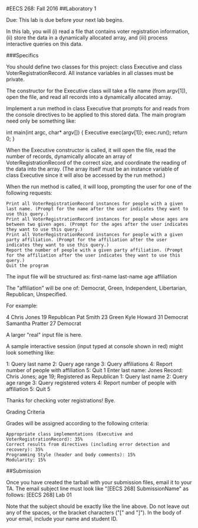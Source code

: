 #EECS 268: Fall 2016
##Laboratory 1

Due: This lab is due before your next lab begins.

In this lab, you will 
(i) read a file that contains voter registration information, 
(ii) store the data in a dynamically allocated array, and 
(iii) process interactive queries on this data.

###Specifics

You should define two classes for this project: 
class Executive and class VoterRegistrationRecord. 
All instance variables in all classes must be private. 

The constructor for the Executive class will take a file name (from argv[1]), open the file, and read all records into a dynamically allocated array. 

Implement a run method in class Executive that prompts for and reads from the console directives to be applied to this stored data. The main program need only be something like:

int main(int argc, char* argv[])
{
    Executive exec(argv[1]);
    exec.run();
    return 0;
}

When the Executive constructor is called, it will open the file, read the number of records, dynamically allocate an array of VoterRegistrationRecord of the correct size, and coordinate the reading of the data into the array. (The array itself must be an instance variable of class Executive since it will also be accessed by the run method.)

When the run method is called, it will loop, prompting the user for one of the following requests:

    Print all VoterRegistrationRecord instances for people with a given last name. (Prompt for the name after the user indicates they want to use this query.)
    Print all VoterRegistrationRecord instances for people whose ages are between two given ages. (Prompt for the ages after the user indicates they want to use this query.)
    Print all VoterRegistrationRecord instances for people with a given party affiliation. (Prompt for the affiliation after the user indicates they want to use this query.)
    Report the number of people with a given party affiliation. (Prompt for the affiliation after the user indicates they want to use this query.)
    Quit the program

The input file will be structured as:
first-name last-name age affiliation

The "affiliation" will be one of: Democrat, Green, Independent, Libertarian, Republican, Unspecified.

For example:

4
Chris Jones 19 Republican
Pat Smith 23 Green
Kyle Howard 31 Democrat
Samantha Pratter 27 Democrat

A larger "real" input file is here.

A sample interactive session (input typed at console shown in red) might look something like:

1: Query last name
2: Query age range
3: Query affiliations
4: Report number of people with affiliation
5: Quit
1
Enter last name: Jones
Record: Chris Jones; age 19; Registered as Republican
1: Query last name
2: Query age range
3: Query registered voters
4: Report number of people with affiliation
5: Quit
5

Thanks for checking voter registrations!
Bye.

Grading Criteria

Grades will be assigned according to the following criteria:

    Appropriate class implementations (Executive and VoterRegistrationRecord): 35%
    Correct results from directives (including error detection and recovery): 35%
    Programming Style (header and body comments): 15%
    Modularity: 15%

##Submission

Once you have created the tarball with your submission files, email it to your TA. The email subject line must look like "[EECS 268] SubmissionName" as follows:
[EECS 268] Lab 01

Note that the subject should be exactly like the line above. Do not leave out any of the spaces, or the bracket characters ("[" and "]"). In the body of your email, include your name and student ID. 
